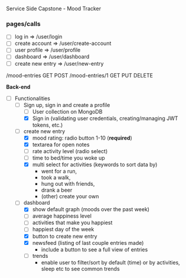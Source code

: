 Service Side Capstone - Mood Tracker

### pages/calls
- [ ] log in => /user/login
- [ ] create account => /user/create-account
- [ ] user profile => /user/profile
- [ ] dashboard => /user/dashboard
- [ ] create new entry => /user/new-entry

/mood-entries
  GET
  POST
/mood-entries/1
  GET
  PUT
  DELETE

**Back-end**

- [ ] Functionalities
  - [ ] Sign up, sign in and create a profile
    - [ ] User collection on MongoDB
    <!-- - [ ] Sign up (user creation, profile & info validation, etc.) -->
    - [x] Sign in (validating user credentials, creating/managing JWT tokens, etc.)
    <!-- - [ ] Account settings page -->
      <!-- - [ ] set reminders to fill in an entry -->
      <!-- - [ ] photo, name, phone number, permission for SMS, reminders -->
  - [ ] create new entry
    - [x] mood rating: radio button 1-10 (**required**)
    - [x] textarea for open notes
    - [ ] rate activity level (radio select)
    - [ ] time to bed/time you woke up
    - [x] multi select for activities (keywords to sort data by)
      - went for a run,
      - took a walk,
      - hung out with friends,
      - drank a beer
      - (other) create your own
  - [ ] dashboard
    - [x] show default graph (moods over the past week)
    - [ ] average happiness level
    - [ ] activities that make you happiest
    - [ ] happiest day of the week
    - [x] button to create new entry
    - [x] newsfeed (listing of last couple entries made)
      - include a button to see a full view of entries
    - [ ] trends
      - enable user to filter/sort by default (time) or by activities, sleep etc to see common trends
